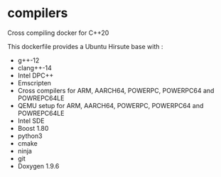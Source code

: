 # compilers

Cross compiling docker for C++20

This dockerfile provides a Ubuntu Hirsute base with :
  - g++-12
  - clang++-14
  - Intel DPC++
  - Emscripten
  - Cross compilers for ARM, AARCH64, POWERPC, POWERPC64 and POWREPC64LE
  - QEMU setup for ARM, AARCH64, POWERPC, POWERPC64 and POWREPC64LE
  - Intel SDE
  - Boost 1.80
  - python3
  - cmake
  - ninja
  - git
  - Doxygen 1.9.6
  
